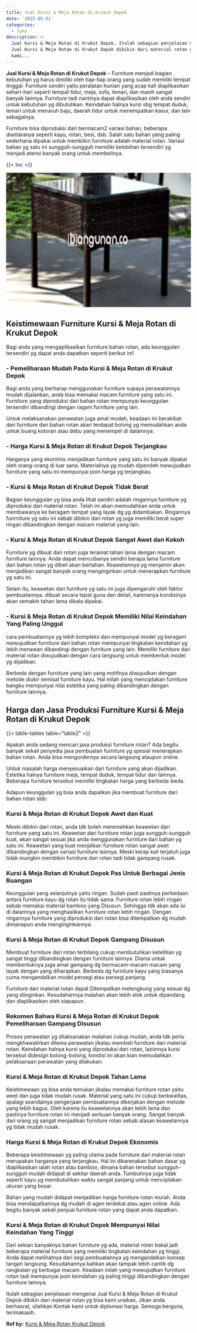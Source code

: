 ```yaml
---
title: Jual Kursi & Meja Rotan di Krukut Depok
date: '2025-05-01'
categories:
  - toko
description: >-
  Jual Kursi & Meja Rotan di Krukut Depok. Itulah sebagian penjelasan mengenai
  Jual Kursi & Meja Rotan di Krukut Depok dibikin dari material rotan yg bisa
  kami...
---
```


**Jual Kursi & Meja Rotan di Krukut Depok** – Furniture menjadi bagian kebutuhan yg harus dimiliki oleh tiap-tiap orang yang sudah memiliki tempat tinggal. Furniture sendiri yaitu peralatan hunian yang acap kali diaplikasikan sehari-hari seperti tempat tidur, meja, sofa, lemari, dan masih sangat banyak lainnya. Furniture tadi nantinya dapat diaplikasikan oleh anda sendiri untuk kebutuhan yg dibutuhkan. Keindahan halnya kursi sbg tempat duduk, lemari untuk menaruh baju, daerah tidur untuk menempatkan kasur, dan lain sebagainya.

Furniture bisa diproduksi dari bermacam2 variasi bahan, beberapa diantaranya seperti kayu, rotan, besi, dsb. Salah satu bahan yang paling sederhana dipakai untuk membikin furniture adalah material rotan. Variasi bahan yg satu ini sungguh-sungguh memiliki kelebihan tersendiri yg menjadi atensi banyak orang untuk membelinya.

{{< toc >}}

![Jual Kursi & Meja Rotan di Krukut Depok](/images/kursi-meja-rotan-murah04.png)

## Keistimewaan Furniture Kursi & Meja Rotan di Krukut Depok

Bagi anda yang mengaplikasikan furniture bahan rotan, ada keunggulan tersendiri yg dapat anda dapatkan seperti berikut ini!

### \- Pemeliharaan Mudah Pada Kursi & Meja Rotan di Krukut Depok

Bagi anda yang berharap menggunakan furniture supaya perawatannya mudah dijalankan, anda bisa memakai macam furniture yang satu ini. Furniture yang diproduksi dari bahan rotan mempunyai keunggulan tersendiri dibandingi dengan ragam furniture yang lain.

Untuk melaksanakan perawatan juga amat mudah, keadaan ini berakibat dari furniture dari bahan rotan akan terdapat bolong yg memudahkan anda untuk buang kotoran atau debu yang menempel di dalamnya.

### \- Harga Kursi & Meja Rotan di Krukut Depok Terjangkau

Harganya yang ekonimis menjadikan furniture yang satu ini banyak dipakai oleh orang-orang di luar sana. Materialnya yg mudah diperoleh mewujudkan furniture yang satu ini mempunyai poin harga yg terjangkau.

### \- Kursi & Meja Rotan di Krukut Depok Tidak Berat

Bagian keunggulan yg bisa anda lihat sendiri adalah ringannya furniture yg diproduksi dari material rotan. Telah ini akan memudahkan anda untuk membawanya ke beragam tempat yang layak dg yg didambakan. Ringannya funrniture yg satu ini sebab dibikin dari rotan yg juga memiliki berat super ringan dibandingkan dengan macam material yang lain.

### \- Kursi & Meja Rotan di Krukut Depok Sangat Awet dan Kokoh

Furniture yg dibuat dari rotan juga teramat tahan lama dengan macam furniture lainnya. Anda dapat mencobanya sendiri berapa lama furniture dari bahan rotan yg dibeli akan bertahan. Keawetannya yg menjamin akan menjadikan sangat banyak orang menginginkan untuk menerapkan furniture yg satu ini.

Selain itu, keawetan dari furniture yg satu ini juga dipengaruhi oleh faktor pembuatannya. dibuat secara tepat guna dan detail, karenanya kondisinya akan semakin tahan lama dikala dipakai.

### \- Kursi & Meja Rotan di Krukut Depok Memiliki Nilai Keindahan Yang Paling Unggul

cara pembuatannya yg lebih kompleks dan mempunyai model yg beragam mewujudkan furniture dari bahan rotan mempunyai tingkatan keindahan yg lebih menawan dibandingi dengan furniture yang lain. Memiliki furniture dari material rotan diwujudkan dengan cara langsung untuk membentuk model yg dijadikan.

Berbeda dengan furniture yang lain yang motifnya diwujudkan dengan metode diukir semisal furniture kayu. Hal inilah yang menciptakan furniture bangku mempunyai nilai estetika yang paling dibandingkan dengan furniture lainnya.

## Harga dan Jasa Produksi Furniture Kursi & Meja Rotan di Krukut Depok

{{< table-tables table="table2" >}}

Apakah anda sedang mencari jasa produksi furniture rotan? Ada begitu banyak sekali penyedia jasa pembuatan furniture yg spesial menerapkan bahan rotan. Anda bisa mengordernya secara langsung ataupun online.

Untuk masalah harga menyesuaikan dari furniture yang akan dijadikan. Estetika halnya furniture meja, tempat duduk, tempat tidur dan lainnya. Beberapa furniture tersebut memiliki tingkatan harga yang berbeda-beda.

Adapun keunggulan yg bisa anda dapatkan jika membuat furniture dari bahan rotan sbb:

### Kursi & Meja Rotan di Krukut Depok Awet dan Kuat

Meski dibikin dari rotan, anda tdk boleh meremehkan keawetan dari furniture yang satu ini. Keawetan dari furniture rotan juga sungguh-sungguh kuat, akan sangat sesuai jika anda menggunakan furniture dari bahan yg satu ini. Keawetan yang kuat menjdikan furniture rotan sangat awet dibandingkan dengan variasi furniture lainnya. Meski kerap kali terjatuh juga tidak mungkin membikin furniture dari rotan tadi tidak gampang rusak.

### Kursi & Meja Rotan di Krukut Depok Pas Untuk Berbagai Jenis Ruangan

Keunggulan yang selanjutnya yaitu ringan. Sudah pasti pastinya perbedaan antara furniture kayu dg rotan itu tidak sama. Furniture rotan lebih ringan sebab memakai material bamboo yang Disusun. Sehingga tdk akan ada isi di dalamnya yang menghasilkan furniture rotan lebih ringan. Dengan ringannya furniture yang diproduksi dari rotan bisa ditempatkan dg mudah dimanapun anda menginginkannya.

### Kursi & Meja Rotan di Krukut Depok Gampang Disusun

Membuat furniture dari rotan terbilang cukup membutuhkan ketelitian yg sangat tinggi dibandingkan dengan furniture lainnya. Diama untuk membentuknya juga amat gampang dg bermacam-macam macam yang layak dengan yang diharapkan. Berbeda dg furniture kayu yang biasanya cuma mengandalkan model persegi atau persegi panjang.

Furniture dari material rotan dapat Ditempatkan melengkung yang sesuai dg yang diinginkan. Kesudahannya malahan akan lebih elok untuk dipandang dan diaplikasikan oleh siapapun.

### Rekomen Bahwa Kursi & Meja Rotan di Krukut Depok Pemeliharaan Gampang Disusun

Proses perawatan yg dilaksanakan malahan cukup mudah, anda tdk perlu mengkhawatirkan dilema perawatan jikalau membeli furniture dari material rotan. Keindahan halnya kursi yang diproduksi dari rotan, lazimnya kursi tersebut didesign bolong-bolong, kondisi ini akan kian memudahkan pelaksanaan perawatan yang dilakukan.

### Kursi & Meja Rotan di Krukut Depok Tahan Lama

Keistimewaan yg bisa anda temukan jikalau memakai furniture rotan yaitu awet dan juga tidak mudah rusak. Material yang satu ini cukup berkwalitas, apalagi seandainya pengerjaan pembuatannya dikerjakan dengan metode yang lebih bagus. Oleh karena itu keawetannya akan lebih lama dan pastinya furniture rotan ini menjadi serbuan banyak orang. Sangat banyak dari orang yg sangat menjadikan furniture rotan sebab alasan keawetannya yg tidak mudah rusak.

### Harga Kursi & Meja Rotan di Krukut Depok Ekonomis

Beberapa keistimewaan yg paling utama pada furniture dari material rotan merupakan harganya yang terjangkau. Hal ini dikarenakan bahan dasar yg diaplikasikan ialah rotan atau bamboo, dimana bahan tersebut sungguh-sungguh mudah didapat di sekitar daerah anda. Tumbuhnya juga tidak seperti kayu yg membutuhkan waktu sangat panjang untuk menciptakan ukuran yang besar.

Bahan yang mudah didapat menjadikan harga furniture rotan murah. Anda bisa mendapatkannya dg mudah di agen terdekat atau agen online. Ada begitu banyak sekali penjual furniture rotan yang dapat anda dapatkan.

### Kursi & Meja Rotan di Krukut Depok Mempunyai Nilai Keindahan Yang Tinggi

Dari sekian banyaknya bahan furniture yg ada, material rotan bakal jadi beberapa material furniture yang memiliki tingkatan keindahan yg tinggi. Anda dapat melihatnya dari segi pembuatannya yg mengandalkan konsep tangan langsung. Kesudahannya bahkan akan tampak lebih cantik dg rangkaian yg berbagai macam. Keadaan inilah yang mewujudkan furniture rotan tadi mempunyai poin keindahan yg paling tinggi dibandingkan dengan furniture lainnya.

Itulah sebagian penjelasan mengenai Jual Kursi & Meja Rotan di Krukut Depok dibikin dari material rotan yg bisa kami uraikan, Jikan anda berhasrat, silahkan Kontak kami untuk diplomasi harga. Semoga berguna, terimakasih.

**Ref by:** [Kursi & Meja Rotan Krukut Depok](https://id.wikipedia.org/wiki/Kursi)
